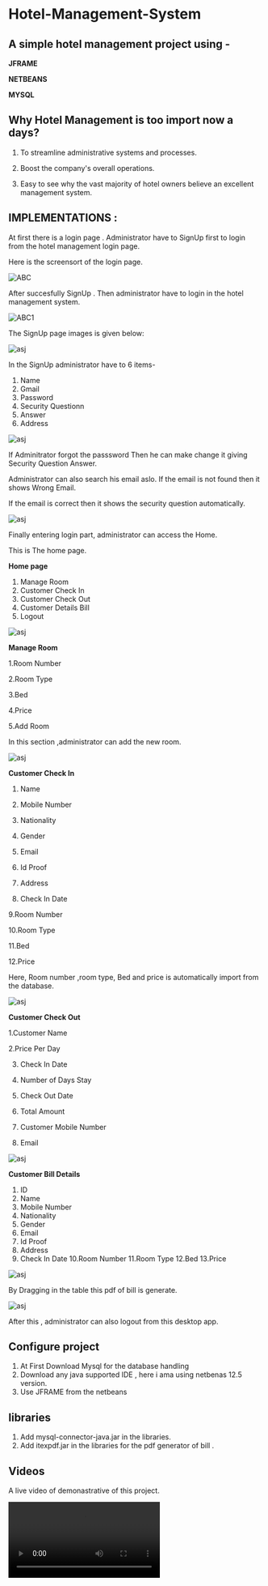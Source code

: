 Hotel-Management-System
===
## A simple hotel management project using  - 
**JFRAME**

**NETBEANS**

**MYSQL**



## Why Hotel Management is too import now a days?


1. To streamline administrative systems and processes.​

2. Boost the company's overall operations.​

3. Easy to see why the vast majority of hotel owners believe an excellent management system.




## IMPLEMENTATIONS :

At first there is a login page . Administrator have to SignUp first to login from the hotel management login page. 

Here is the screensort of the login page.


![ABC](https://github.com/Rakib4442/Hotel-Management-System/blob/main/images/2021-12-14%20(2).png)


After succesfully SignUp . Then administrator have to login in the hotel management system. 


![ABC1](https://github.com/Rakib4442/Hotel-Management-System/blob/main/images/2021-12-14%20(3).png)


The SignUp page images is given below:


![asj](https://github.com/Rakib4442/Hotel-Management-System/blob/main/images/2021-12-14%20(4).png)

In the SignUp administrator have to 6 items-

1. Name
2. Gmail
3. Password
4. Security Questionn
5. Answer
6. Address


![asj](https://github.com/Rakib4442/Hotel-Management-System/blob/main/images/2021-12-14%20(5).png)


If Adminitrator forgot the passsword Then he can make change it giving Security Question Answer.

Administrator can also search his email aslo. If the email is not found then it shows Wrong Email. 

If the email is correct then it shows the security question automatically.



![asj](https://github.com/Rakib4442/Hotel-Management-System/blob/main/images/2021-12-14%20(6).png)



Finally entering login part, administrator can access the Home.

This is The home page.

**Home page**

1. Manage Room
2. Customer Check In
3. Customer Check Out
4. Customer Details Bill
5. Logout




![asj](https://github.com/Rakib4442/Hotel-Management-System/blob/main/images/2021-12-14%20(7).png)




**Manage Room**


 1.Room Number
  
 2.Room Type
 
 3.Bed
 
 4.Price
 
 5.Add Room

In this section ,administrator can add the new room.




![asj](https://github.com/Rakib4442/Hotel-Management-System/blob/main/images/2021-12-14%20(8).png)


**Customer Check In**


1. Name
2. Mobile Number
3. Nationality
4. Gender
5. Email
6. Id Proof
7. Address

8. Check In Date

9.Room Number

10.Room Type

11.Bed

12.Price 


Here, Room number ,room type, Bed and price is automatically import from the database.


![asj](https://github.com/Rakib4442/Hotel-Management-System/blob/main/images/2021-12-14%20(9).png)



**Customer Check Out**


1.Customer Name

2.Price Per Day

3. Check In Date

4. Number of Days Stay

5. Check Out Date

6. Total Amount

7. Customer Mobile Number

8. Email





![asj](https://github.com/Rakib4442/Hotel-Management-System/blob/main/images/2021-12-14%20(11).png)


**Customer Bill Details**



1. ID
2. Name
3. Mobile Number
4. Nationality
5. Gender
6. Email
7. Id Proof
8. Address
9. Check In Date
10.Room Number
11.Room Type
12.Bed
13.Price 




![asj](https://github.com/Rakib4442/Hotel-Management-System/blob/main/images/2021-12-14%20(10).png)



By Dragging in the table this pdf of bill is generate.



![asj](https://github.com/Rakib4442/Hotel-Management-System/blob/main/images/2021-12-14%20(12).png)


After this , administrator can also logout from this desktop app.



## Configure project

1. At First Download Mysql for the database handling
2. Download any java  supported IDE , here i ama using netbenas 12.5 version.
3. Use JFRAME from the netbeans




## libraries 

1. Add mysql-connector-java.jar in the libraries.
2. Add itexpdf.jar in the libraries for the pdf generator of bill .



## Videos 

A live video of demonastrative of this project.




![asj](https://github.com/Rakib4442/Hotel-Management-System/blob/main/Videos/video1711707861.mp4)

















